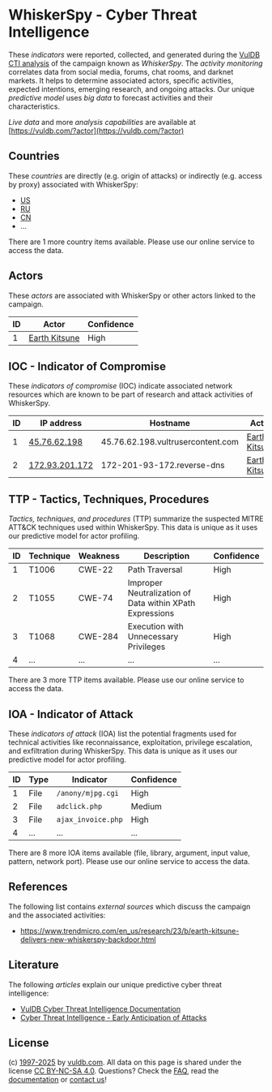 # WhiskerSpy - Cyber Threat Intelligence

These _indicators_ were reported, collected, and generated during the [VulDB CTI analysis](https://vuldb.com/?kb.cti) of the campaign known as _WhiskerSpy_. The _activity monitoring_ correlates data from social media, forums, chat rooms, and darknet markets. It helps to determine associated actors, specific activities, expected intentions, emerging research, and ongoing attacks. Our unique _predictive model_ uses _big data_ to forecast activities and their characteristics.

_Live data_ and more _analysis capabilities_ are available at [https://vuldb.com/?actor](https://vuldb.com/?actor)

## Countries

These _countries_ are directly (e.g. origin of attacks) or indirectly (e.g. access by proxy) associated with WhiskerSpy:

* [US](https://vuldb.com/?country.us)
* [RU](https://vuldb.com/?country.ru)
* [CN](https://vuldb.com/?country.cn)
* ...

There are 1 more country items available. Please use our online service to access the data.

## Actors

These _actors_ are associated with WhiskerSpy or other actors linked to the campaign.

ID | Actor | Confidence
-- | ----- | ----------
1 | [Earth Kitsune](https://vuldb.com/?actor.earth_kitsune) | High

## IOC - Indicator of Compromise

These _indicators of compromise_ (IOC) indicate associated network resources which are known to be part of research and attack activities of WhiskerSpy.

ID | IP address | Hostname | Actor | Confidence
-- | ---------- | -------- | ----- | ----------
1 | [45.76.62.198](https://vuldb.com/?ip.45.76.62.198) | 45.76.62.198.vultrusercontent.com | [Earth Kitsune](https://vuldb.com/?actor.earth_kitsune) | Medium
2 | [172.93.201.172](https://vuldb.com/?ip.172.93.201.172) | 172-201-93-172.reverse-dns | [Earth Kitsune](https://vuldb.com/?actor.earth_kitsune) | High

## TTP - Tactics, Techniques, Procedures

_Tactics, techniques, and procedures_ (TTP) summarize the suspected MITRE ATT&CK techniques used within WhiskerSpy. This data is unique as it uses our predictive model for actor profiling.

ID | Technique | Weakness | Description | Confidence
-- | --------- | -------- | ----------- | ----------
1 | T1006 | CWE-22 | Path Traversal | High
2 | T1055 | CWE-74 | Improper Neutralization of Data within XPath Expressions | High
3 | T1068 | CWE-284 | Execution with Unnecessary Privileges | High
4 | ... | ... | ... | ...

There are 3 more TTP items available. Please use our online service to access the data.

## IOA - Indicator of Attack

These _indicators of attack_ (IOA) list the potential fragments used for technical activities like reconnaissance, exploitation, privilege escalation, and exfiltration during WhiskerSpy. This data is unique as it uses our predictive model for actor profiling.

ID | Type | Indicator | Confidence
-- | ---- | --------- | ----------
1 | File | `/anony/mjpg.cgi` | High
2 | File | `adclick.php` | Medium
3 | File | `ajax_invoice.php` | High
4 | ... | ... | ...

There are 8 more IOA items available (file, library, argument, input value, pattern, network port). Please use our online service to access the data.

## References

The following list contains _external sources_ which discuss the campaign and the associated activities:

* https://www.trendmicro.com/en_us/research/23/b/earth-kitsune-delivers-new-whiskerspy-backdoor.html

## Literature

The following _articles_ explain our unique predictive cyber threat intelligence:

* [VulDB Cyber Threat Intelligence Documentation](https://vuldb.com/?kb.cti)
* [Cyber Threat Intelligence - Early Anticipation of Attacks](https://www.scip.ch/en/?labs.20201022)

## License

(c) [1997-2025](https://vuldb.com/?kb.changelog) by [vuldb.com](https://vuldb.com/?kb.about). All data on this page is shared under the license [CC BY-NC-SA 4.0](https://creativecommons.org/licenses/by-nc-sa/4.0/). Questions? Check the [FAQ](https://vuldb.com/?kb.faq), read the [documentation](https://vuldb.com/?kb) or [contact us](https://vuldb.com/?contact)!
